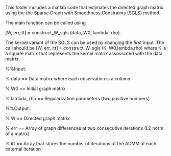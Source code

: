 This folder includes a matlab code that estimates the directed graph matrix using the 
 the Sparse Graph with Smoothness Constraints  (SGLS) method.



The main function can be called using 

 [W, err,itt] = construct_W_sgls (data, W0, lambda, rho).

The  kernel variant of the SGLS can be used by changing the first input. 
 The call should be [W, err, itt] = construct_W_sgls (K, W0,lambda,rho) 
where K is a square matrix that represents the kernel matrix assossiated with the data matrix.



%%Input: 

%    data       ==  Data matrix where  each observation is a column

%    W0         ==  Initial graph matrix

%    lambda, rho ==  Regularization  parameters (two positive numbers)


%%Output:

%   W    ==  Directed graph matrix

%   err  ==  Array of graph differences at two consecutive iterations (L2 norm of a matrix)

%   itt  == Array that stores the number of iterations of the ADMM at each external iteration



